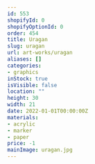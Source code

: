 ```yaml
---
id: 553
shopifyId: 0
shopifyOptionId: 0
order: 454
title: Uragan
slug: uragan
url: art-works/uragan
aliases: []
categories:
- graphics
inStock: true
isVisible: false
location: ""
height: 30
width: 21
date: 2022-01-01T00:00:00Z
materials:
- acrylic
- marker
- paper
price: -1
mainImage: uragan.jpg
---
```

